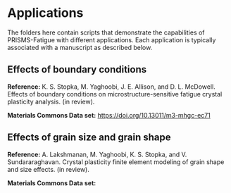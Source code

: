 # Applications

  The folders here contain scripts that demonstrate the capabilities of PRISMS-Fatigue with different applications. Each application is typically associated with a manuscript as described below.
    
## Effects of boundary conditions
  
  <B>Reference:</B> K. S. Stopka, M. Yaghoobi, J. E. Allison, and D. L. McDowell. Effects of boundary conditions on microstructure-sensitive fatigue crystal plasticity analysis. (in review).
  
  <B>Materials Commons Data set:</B> https://doi.org/10.13011/m3-mhgc-ec71
  
  

## Effects of grain size and grain shape
  
  <B>Reference:</B> A. Lakshmanan, M. Yaghoobi, K. S. Stopka, and V. Sundararaghavan. Crystal plasticity finite element modeling of grain shape and size effects. (in review).
  
  <B>Materials Commons Data set:</B>
